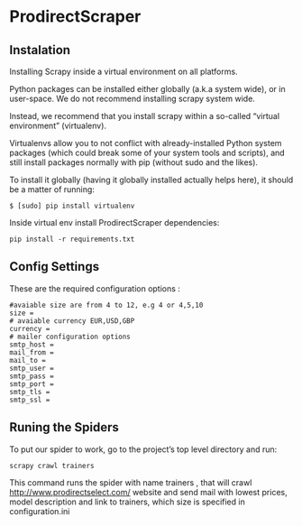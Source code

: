 # ProdirectScraper

## Instalation

Installing Scrapy inside a virtual environment on all platforms.

Python packages can be installed either globally (a.k.a system wide), or in user-space. We do not recommend installing scrapy system wide.

Instead, we recommend that you install scrapy within a so-called “virtual environment” (virtualenv).

Virtualenvs allow you to not conflict with already-installed Python system packages (which could break some of your system tools and scripts), and still install packages normally with pip (without sudo and the likes).

To install it globally (having it globally installed actually helps here), it should be a matter of running:

```
$ [sudo] pip install virtualenv
```

Inside virtual env install ProdirectScraper dependencies:

```
pip install -r requirements.txt
```

## Config Settings

These are the required configuration options :
```
#avaiable size are from 4 to 12, e.g 4 or 4,5,10
size =
# avaiable currency EUR,USD,GBP
currency = 
# mailer configuration options
smtp_host =
mail_from =
mail_to = 
smtp_user =
smtp_pass =
smtp_port =
smtp_tls =
smtp_ssl =

```
## Runing the Spiders

To put our spider to work, go to the project’s top level directory and run:

```
scrapy crawl trainers
```

This command runs the spider with name trainers , that will crawl http://www.prodirectselect.com/ website and send mail with lowest prices, model description and link to trainers, which size is specified in configuration.ini 

